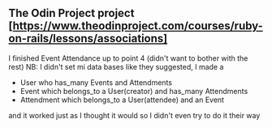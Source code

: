 The Odin Project project
[https://www.theodinproject.com/courses/ruby-on-rails/lessons/associations]
---------------------------------------------------------------------------
I finished Event Attendance up to point 4 (didn't want to bother with the rest)
NB: I didn't set mi data bases like they suggested,
I made a 
* User who has_many Events and Attendments
* Event which belongs_to a User(creator) and has_many Attendments
* Attendment which belongs_to a User(attendee) and an Event

and it worked just as I thought it would so I didn't even try to do it their way

